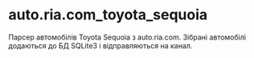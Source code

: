 # auto.ria.com_toyota_sequoia
Парсер автомобілів Toyota Sequoia з auto.ria.com. Зібрані автомобілі додаються до БД SQLite3 і відправляються на канал.
